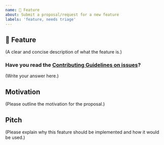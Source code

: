 ```yaml
---
name: 🚀 Feature
about: Submit a proposal/request for a new feature
labels: 'feature, needs triage'
---
```



## 🚀 Feature

(A clear and concise description of what the feature is.)

### Have you read the [Contributing Guidelines on issues](https://github.com/i18n-components/i18n-components/blob/main/CONTRIBUTING.md#reporting-new-issues)?

(Write your answer here.)

## Motivation

(Please outline the motivation for the proposal.)

## Pitch

(Please explain why this feature should be implemented and how it would be used.)

<!--
  What happens if you skip this step?

  Someone will read your feature proposal and maybe will be able to help you,
  but it’s unlikely that it will get much attention from the team. Eventually,
  the issue will likely get closed in favor of issues that have better explanations

  Thanks for helping us help you!
-->
